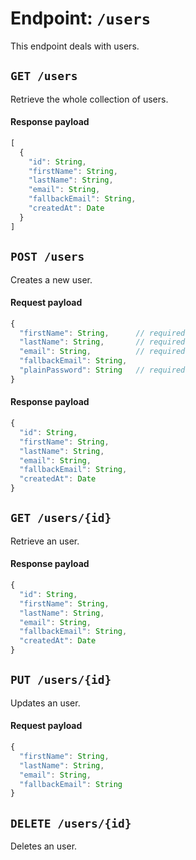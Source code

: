 # Endpoint: `/users`

This endpoint deals with users.

## `GET /users`

Retrieve the whole collection of users.

#### Response payload

```js
[
  {
    "id": String,
    "firstName": String,
    "lastName": String,
    "email": String,
    "fallbackEmail": String,
    "createdAt": Date
  }
]
```

## `POST /users`

Creates a new user.

#### Request payload

```js
{
  "firstName": String,      // required
  "lastName": String,       // required
  "email": String,          // required
  "fallbackEmail": String,   
  "plainPassword": String   // required
}
```

#### Response payload

```js
{
  "id": String,
  "firstName": String,
  "lastName": String,
  "email": String,
  "fallbackEmail": String,
  "createdAt": Date
}
```

## `GET /users/{id}`

Retrieve an user.

#### Response payload

```js
{
  "id": String,
  "firstName": String,
  "lastName": String,
  "email": String,
  "fallbackEmail": String,
  "createdAt": Date
}
```

## `PUT /users/{id}`

Updates an user.

#### Request payload

```js
{
  "firstName": String,
  "lastName": String,
  "email": String,
  "fallbackEmail": String
}
```

## `DELETE /users/{id}`

Deletes an user.
